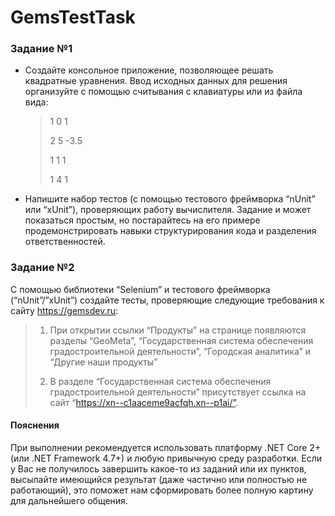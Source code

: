 # GemsTestTask
### Задание №1
- Создайте консольное приложение, позволяющее решать квадратные уравнения. Ввод исходных данных для решения организуйте с помощью считывания с клавиатуры или из файла вида:
  >1 0 1
  >
  >2 5 -3.5
  >
  >1 1 1
  >
  >1 4 1

- Напишите набор тестов (с помощью тестового фреймворка “nUnit” или “xUnit”), проверяющих работу вычислителя.
Задание и может показаться простым, но постарайтесь на его примере продемонстрировать навыки структурирования кода и разделения ответственностей.

### Задание №2
С помощью библиотеки “Selenium” и тестового фреймворка (“nUnit”/”xUnit”) создайте тесты, проверяющие следующие требования к сайту https://gemsdev.ru:

>1. При открытии ссылки “Продукты” на странице появляются разделы “GeoMeta”, “Государственная система обеспечения градостроительной деятельности”, “Городская аналитика” и “Другие наши продукты”
>
>2. В разделе “Государственная система обеспечения градостроительной деятельности” присутствует ссылка на сайт “https://xn--c1aaceme9acfqh.xn--p1ai/”.

#### Пояснения
При выполнении рекомендуется использовать платформу .NET Core 2+ (или .NET Framework 4.7+) и любую привычную среду разработки. Если у Вас не получилось завершить какое-то из заданий или их пунктов, высылайте имеющийся результат (даже частично или полностью не работающий), это поможет нам сформировать более полную картину для дальнейшего общения.
